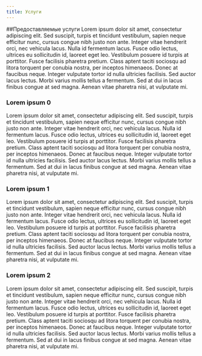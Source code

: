 ```yaml
---
title: Услуги
---
```


##Предоставляемые услуги
Lorem ipsum dolor sit amet, consectetur adipiscing elit. Sed suscipit, turpis et tincidunt vestibulum, sapien neque efficitur nunc, cursus congue nibh justo non ante. Integer vitae hendrerit orci, nec vehicula lacus. Nulla id fermentum lacus. Fusce odio lectus, ultrices eu sollicitudin id, laoreet eget leo. Vestibulum posuere id turpis at porttitor. Fusce facilisis pharetra pretium. Class aptent taciti sociosqu ad litora torquent per conubia nostra, per inceptos himenaeos. Donec at faucibus neque. Integer vulputate tortor id nulla ultricies facilisis. Sed auctor lacus lectus. Morbi varius mollis tellus a fermentum. Sed at dui in lacus finibus congue at sed magna. Aenean vitae pharetra nisi, at vulputate mi.

<div class="collapsable">
	<h3>Lorem ipsum 0</h3>
    <p>Lorem ipsum dolor sit amet, consectetur adipiscing elit. Sed suscipit, turpis et tincidunt vestibulum, sapien neque efficitur nunc, cursus congue nibh justo non ante. Integer vitae hendrerit orci, nec vehicula lacus. Nulla id fermentum lacus. Fusce odio lectus, ultrices eu sollicitudin id, laoreet eget leo. Vestibulum posuere id turpis at porttitor. Fusce facilisis pharetra pretium. Class aptent taciti sociosqu ad litora torquent per conubia nostra, per inceptos himenaeos. Donec at faucibus neque. Integer vulputate tortor id nulla ultricies facilisis. Sed auctor lacus lectus. Morbi varius mollis tellus a fermentum. Sed at dui in lacus finibus congue at sed magna. Aenean vitae pharetra nisi, at vulputate mi. </p>
</div>
<div class="collapsable">
	<h3>Lorem ipsum 1</h3>
    <p>Lorem ipsum dolor sit amet, consectetur adipiscing elit. Sed suscipit, turpis et tincidunt vestibulum, sapien neque efficitur nunc, cursus congue nibh justo non ante. Integer vitae hendrerit orci, nec vehicula lacus. Nulla id fermentum lacus. Fusce odio lectus, ultrices eu sollicitudin id, laoreet eget leo. Vestibulum posuere id turpis at porttitor. Fusce facilisis pharetra pretium. Class aptent taciti sociosqu ad litora torquent per conubia nostra, per inceptos himenaeos. Donec at faucibus neque. Integer vulputate tortor id nulla ultricies facilisis. Sed auctor lacus lectus. Morbi varius mollis tellus a fermentum. Sed at dui in lacus finibus congue at sed magna. Aenean vitae pharetra nisi, at vulputate mi. </p>
</div>
<div class="collapsable">
	<h3>Lorem ipsum 2</h3>
    <p>Lorem ipsum dolor sit amet, consectetur adipiscing elit. Sed suscipit, turpis et tincidunt vestibulum, sapien neque efficitur nunc, cursus congue nibh justo non ante. Integer vitae hendrerit orci, nec vehicula lacus. Nulla id fermentum lacus. Fusce odio lectus, ultrices eu sollicitudin id, laoreet eget leo. Vestibulum posuere id turpis at porttitor. Fusce facilisis pharetra pretium. Class aptent taciti sociosqu ad litora torquent per conubia nostra, per inceptos himenaeos. Donec at faucibus neque. Integer vulputate tortor id nulla ultricies facilisis. Sed auctor lacus lectus. Morbi varius mollis tellus a fermentum. Sed at dui in lacus finibus congue at sed magna. Aenean vitae pharetra nisi, at vulputate mi. </p>
</div>